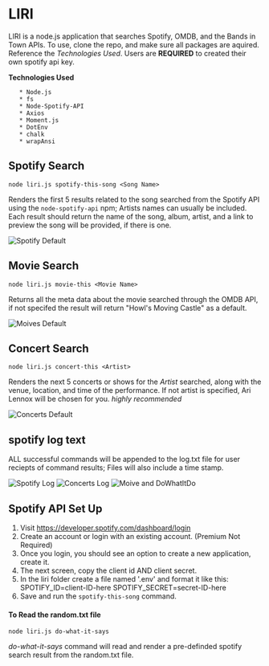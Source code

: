 # LIRI

LIRI is a node.js application that searches Spotify, OMDB, and the Bands in Town APIs. To use, clone the repo, and make sure all packages are aquired. Reference the _Technologies Used_. Users are **REQUIRED** to created their own spotify api key.

**Technologies Used**
```
   * Node.js
   * fs
   * Node-Spotify-API
   * Axios
   * Moment.js
   * DotEnv
   * chalk
   * wrapAnsi
```

## Spotify Search

```
node liri.js spotify-this-song <Song Name>
```

Renders the first 5 results related to the song searched from the Spotify API using the ```node-spotify-api``` npm; Artists names can usually be included. Each result should return the name of the song, album, artist, and a link to preview the song will be provided, if there is one.

![Spotify Default](https://media.giphy.com/media/d9NqL931hX0Orh8OTP/giphy.gif)


## Movie Search 

```
node liri.js movie-this <Movie Name>
```

Returns all the meta data about the movie searched through the OMDB API, if not specifed the result will return "Howl's Moving Castle" as a default. 

![Moives Default](https://media.giphy.com/media/Ig9CnhTX4Lb4W7WEEr/giphy.gif)


## Concert Search

```
node liri.js concert-this <Artist>
```

Renders the next 5 concerts or shows for the _Artist_ searched, along with the venue, location, and time of the performance. If not artist is specified, Ari Lennox will be chosen for you. _highly recommended_

![Concerts Default](https://media.giphy.com/media/UQIdAfitHDfO3k7jlE/giphy.gif)


## spotify log text

ALL successful commands will be appended to the log.txt file for user reciepts of command results; Files will also include a time stamp. 

![Spotify Log](https://media.giphy.com/media/SUDyYhYyFWiV9fflqr/giphy.gif) ![Concerts Log](https://media.giphy.com/media/LPThjetG2P85JQ98R5/giphy.gif) ![Moive and DoWhatItDo](https://media.giphy.com/media/ZecJ0Z1JWnv6Jmu7Ij/giphy.gif)


## Spotify API Set Up

1. Visit https://developer.spotify.com/dashboard/login
2. Create an account or login with an existing account. (Premium Not Required)
3. Once you login, you should see an option to create a new application, create it.
4. The next screen, copy the client id AND client secret.
5. In the liri folder create a file named '.env' and format it like this: SPOTIFY_ID=client-ID-here SPOTIFY_SECRET=secret-ID-here
6. Save and run the ```spotify-this-song``` command.


#### To Read the random.txt file

```
node liri.js do-what-it-says 
```

_do-what-it-says_ command will read and render a pre-definded spotify search result from the random.txt file.

